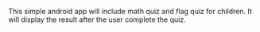 This simple android app will include math quiz and flag quiz for children. It will display the result after the user complete the quiz.
